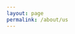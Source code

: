 ```yaml
---
layout: page
permalink: /about/us
---
```

<script setup>
import {
  VPTeamPage,
  VPTeamPageTitle,
  VPTeamMembers,
  VPTeamPageSection
} from 'vitepress/theme'
// 定义核心团队成员
const coreMembers = [
  {
    avatar: 'https://github.com/Singo-Next-Door.png',
    name: '星火Singo',
    title: '主编，创始人，记者',
    links: [
      { icon: 'github', link: 'https://github.com/Singo-Next-Door' }
    ]
  },
  {
    avatar: 'https://github.com/JustJoy122.png',
    name: 'JustJoy',
    title: '审校，版面设计，网站维护',
    links: [
      { icon: 'github', link: 'https://github.com/JustJoy122' }
    ]
  },
  {
    avatar: '/FG.jpg',
    name: '永声FG',
    title: '记者',
    links: [
      { icon: 'bilibili', link: 'https://space.bilibili.com/293734314' }
    ]
  },
  {
    avatar: '/AL.jpg',
    name: '安凌',
    title: '记者，长期投稿',
    links: [
    ]
  },
  {
    avatar: '/Khalil4ever.jpg',
    name: 'Khalil4ever',
    title: '记者，知名人士',
    links: [
    ]
  },
  {
    avatar: '/NF.jpg',
    name: '诺夫',
    title: '记者，连载作家',
    links: [
    ]
  },
  {
    avatar: 'https://github.com/BigTreeNews.png',
    name: '民國第一文書',
    title: '记者，书法家',
    links: [
    ]
  },
  {
    avatar: '/Cutry3.jpg',
    name: 'Cutry3',
    title: '记者',
    links: [
    ]
  },
 {
    avatar: '/LT.jpg',
    name: '牢头',
    title: '记者',
    links: [
    ]
  },
 {
    avatar: 'https://github.com/deepseek-ai.png',
    name: '迪西DS',
    title: '数字化记者',
    links: [
      { icon: 'github', link: 'https://github.com/deepseek-ai' },
      { icon: 'zhihu', link: 'https://zhihu.com/org/deepseek-75' },
    ]
  },
  // 添加更多核心成员...
]
// 定义金主等其他成员
const partners = [
  {
    avatar: '/Gold.jpg',
    name: '绝望的拉子',
    title: '印刷业巨鳄',
    links: [
    ]
  }
  // 金主数据...
]
</script>
<VPTeamPage>
  <VPTeamPageTitle>
    <template #title>
      金主
    </template>
    <template #lead>
      感谢金主的鼎力支持
    </template>
  </VPTeamPageTitle>
  
  <!-- 金主分组 -->
  <VPTeamMembers size="medium" :members="partners" />
  
  <!-- 核心团队部分 -->
  <VPTeamPageSection>
    <template #title>关于我们</template>
    <template #lead>大树报全体成员</template>
    <template #members>
        <VPTeamMembers size="small" :members="coreMembers" />
    </template>
  </VPTeamPageSection>
</VPTeamPage>